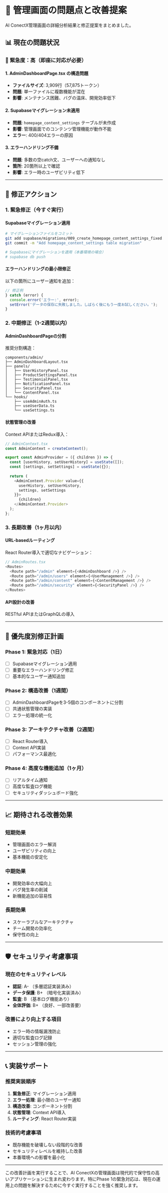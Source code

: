 # 🚨 管理画面の問題点と改善提案

AI ConectX管理画面の詳細分析結果と修正提案をまとめました。

## 📊 **現在の問題状況**

### 🔴 **緊急度：高（即座に対応が必要）**

#### 1. **AdminDashboardPage.tsx の構造問題**
- **ファイルサイズ**: 3,909行（57,875トークン）
- **問題**: 単一ファイルに複数機能が混在
- **影響**: メンテナンス困難、バグの温床、開発効率低下

#### 2. **Supabaseマイグレーション未適用**
- **問題**: `homepage_content_settings` テーブルが未作成
- **影響**: 管理画面でのコンテンツ管理機能が動作不能
- **エラー**: 400/404エラーの原因

#### 3. **エラーハンドリング不備**
- **問題**: 多数の空catch文、ユーザーへの通知なし
- **箇所**: 20箇所以上で確認
- **影響**: エラー時のユーザビリティ低下

---

## 🔧 **修正アクション**

### **1. 緊急修正（今すぐ実行）**

#### Supabaseマイグレーション適用
```bash
# マイグレーションファイルをコミット
git add supabase/migrations/009_create_homepage_content_settings_fixed.sql
git commit -m "Add homepage_content_settings table migration"

# Supabaseにマイグレーションを適用（本番環境の場合）
# supabase db push
```

#### エラーハンドリングの最小限修正
以下の箇所にユーザー通知を追加：

```typescript
// 修正例
} catch (error) {
  console.error('エラー:', error);
  setError('データの保存に失敗しました。しばらく後にもう一度お試しください。');
}
```

### **2. 中期修正（1-2週間以内）**

#### AdminDashboardPageの分割
推奨分割構造：

```
components/admin/
├── AdminDashboardLayout.tsx
├── panels/
│   ├── UserHistoryPanel.tsx
│   ├── ProductSettingsPanel.tsx
│   ├── TestimonialPanel.tsx
│   ├── NotificationPanel.tsx
│   ├── SecurityPanel.tsx
│   └── ContentPanel.tsx
└── hooks/
    ├── useAdminAuth.ts
    ├── useUserData.ts
    └── useSettings.ts
```

#### 状態管理の改善
Context APIまたはRedux導入：

```typescript
// AdminContext.tsx
const AdminContext = createContext();

export const AdminProvider = ({ children }) => {
  const [userHistory, setUserHistory] = useState([]);
  const [settings, setSettings] = useState({});
  
  return (
    <AdminContext.Provider value={{
      userHistory, setUserHistory,
      settings, setSettings
    }}>
      {children}
    </AdminContext.Provider>
  );
};
```

### **3. 長期改善（1ヶ月以内）**

#### URL-basedルーティング
React Router導入で適切なナビゲーション：

```typescript
// AdminRoutes.tsx
<Routes>
  <Route path="/admin" element={<AdminDashboard />} />
  <Route path="/admin/users" element={<UserManagement />} />
  <Route path="/admin/content" element={<ContentManagement />} />
  <Route path="/admin/security" element={<SecurityPanel />} />
</Routes>
```

#### API設計の改善
RESTful APIまたはGraphQLの導入

---

## 🎯 **優先度別修正計画**

### **Phase 1: 緊急対応（1日）**
- [ ] Supabaseマイグレーション適用
- [ ] 重要なエラーハンドリング修正
- [ ] 基本的なユーザー通知追加

### **Phase 2: 構造改善（1週間）**
- [ ] AdminDashboardPageを3-5個のコンポーネントに分割
- [ ] 共通状態管理の実装
- [ ] エラー処理の統一化

### **Phase 3: アーキテクチャ改善（2週間）**
- [ ] React Router導入
- [ ] Context API実装
- [ ] パフォーマンス最適化

### **Phase 4: 高度な機能追加（1ヶ月）**
- [ ] リアルタイム通知
- [ ] 高度な監査ログ機能
- [ ] セキュリティダッシュボード強化

---

## 📈 **期待される改善効果**

### **短期効果**
- 管理画面のエラー解消
- ユーザビリティの向上
- 基本機能の安定化

### **中期効果**
- 開発効率の大幅向上
- バグ発生率の削減
- 新機能追加の容易性

### **長期効果**
- スケーラブルなアーキテクチャ
- チーム開発の効率化
- 保守性の向上

---

## 🛡️ **セキュリティ考慮事項**

### **現在のセキュリティレベル**
- **認証**: A- （多層認証実装済み）
- **データ保護**: B+ （暗号化実装済み）
- **監査**: B （基本ログ機能あり）
- **全体評価**: B+ （良好、一部改善要）

### **改善により向上する項目**
- エラー時の情報漏洩防止
- 適切な監査ログ記録
- セッション管理の強化

---

## 📞 **実装サポート**

### **推奨実装順序**
1. **緊急修正**: マイグレーション適用
2. **エラー処理**: 最小限のユーザー通知
3. **構造改善**: コンポーネント分割
4. **状態管理**: Context API導入
5. **ルーティング**: React Router実装

### **技術的考慮事項**
- 既存機能を破壊しない段階的な改善
- セキュリティレベルを維持した改善
- 本番環境への影響を最小化

---

この改善計画を実行することで、AI ConectXの管理画面は現代的で保守性の高いアプリケーションに生まれ変わります。特にPhase 1の緊急対応は、現在の運用上の問題を解決するために今すぐ実行することを強く推奨します。